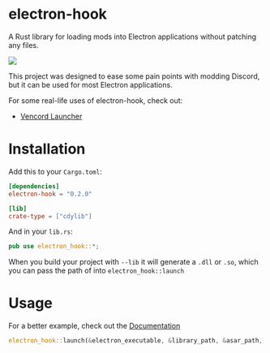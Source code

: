 # electron-hook

A Rust library for loading mods into Electron applications without patching any files.

[![](https://img.shields.io/static/v1?label=Sponsor&message=%E2%9D%A4&logo=GitHub&color=%23fe8e86)](https://github.com/sponsors/MeguminSama)

This project was designed to ease some pain points with modding Discord, but it can be used for most Electron applications.

For some real-life uses of electron-hook, check out:

- [Vencord Launcher](https://github.com/meguminsama/vencord-launcher)

# Installation

Add this to your `Cargo.toml`:

```toml
[dependencies]
electron-hook = "0.2.0"

[lib]
crate-type = ["cdylib"]
```

And in your `lib.rs`:

```rust
pub use electron_hook::*;
```

When you build your project with `--lib` it will generate a `.dll` or `.so`, which you can pass the path of into `electron_hook::launch`

# Usage

For a better example, check out the [Documentation](https://docs.rs/electron-hook)

```rust
electron_hook::launch(&electron_executable, &library_path, &asar_path, vec![], true);
```
